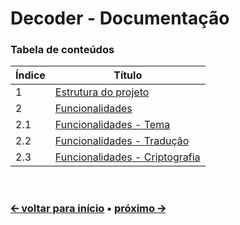 # Decoder - Documentação

### Tabela de conteúdos
Índice | Título
-------|------------------------------------------------------
1      | [Estrutura do projeto](/docs/pt/project-structure.md)
2      | [Funcionalidades](/docs/pt/features.md)
2.1    | [Funcionalidades - Tema](/docs/pt/feature-theme.md)
2.2    | [Funcionalidades - Tradução](/docs/pt/feature-translation.md)
2.3    | [Funcionalidades - Criptografia](/docs/pt/feature-cryptography.md)

<br>

### [🡨 voltar para início](/) • [próximo 🡪](/docs/pt/project-structure.md)
